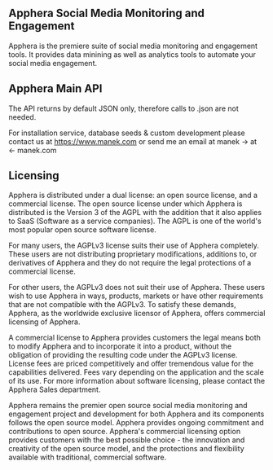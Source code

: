 ## Apphera Social Media Monitoring and Engagement
Apphera is the premiere suite of social media monitoring and engagement tools. It provides data minining as well as analytics tools to automate your social media engagement. 


## Apphera Main API

The API returns by default JSON only, therefore calls to .json are not needed.

For installation service, database seeds & custom development please contact us at https://www.manek.com or send me an email at manek -> at <- manek.com




## Licensing

Apphera is distributed under a dual license: an open source license, and a commercial license. The open source license under which Apphera is distributed is the Version 3 of the AGPL with the addition that it also applies to SaaS (Software as a service companies). The AGPL is one of the world's most popular open source software license.

For many users, the AGPLv3 license suits their use of Apphera completely. These users are not distributing proprietary modifications, additions to, or derivatives of Apphera and they do not require the legal protections of a commercial license.

For other users, the AGPLv3 does not suit their use of Apphera. These users wish to use Apphera in ways, products, markets or have other requirements that are not compatible with the AGPLv3. To satisfy these demands, Apphera, as the worldwide exclusive licensor of Apphera, offers commercial licensing of Apphera.

A commercial license to Apphera provides customers the legal means both to modify Apphera and to incorporate it into a product, without the obligation of providing the resulting code under the AGPLv3 license. License fees are priced competitively and offer tremendous value for the capabilities delivered. Fees vary depending on the application and the scale of its use. For more information about software licensing, please contact the Apphera Sales department.

Apphera remains the premier open source social media monitoring and engagement project and development for both Apphera and its components follows the open source model. Apphera provides ongoing commitment and contributions to open source. Apphera's commercial licensing option provides customers with the best possible choice - the innovation and creativity of the open source model, and the protections and flexibility available with traditional, commercial software.

